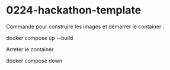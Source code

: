 # 0224-hackathon-template

Commande pour construire les images et démarrer le container :

docker compose up --build
  
Arreter le container

docker compose down
